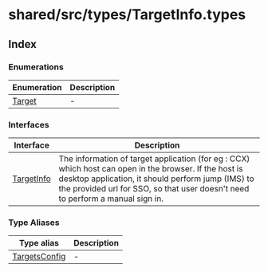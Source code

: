# shared/src/types/TargetInfo.types

## Index

### Enumerations

| Enumeration | Description |
| ------ | ------ |
| [Target](../target-info-types/enumerations/target.md) | - |

### Interfaces

| Interface | Description |
| ------ | ------ |
| [TargetInfo](../target-info-types/interfaces/target-info.md) | The information of target application (for eg : CCX) which host can open in the browser. If the host is desktop application, it should perform jump (IMS) to the provided url for SSO, so that user doesn't need to perform a manual sign in. |

### Type Aliases

| Type alias | Description |
| ------ | ------ |
| [TargetsConfig](../target-info-types/type-aliases/targets-config.md) | - |
